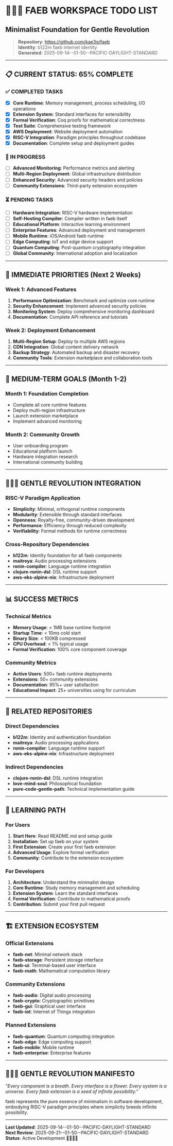 # 💚🖤💛 FAEB WORKSPACE TODO LIST
## Minimalist Foundation for Gentle Revolution

> **Repository**: https://github.com/kae3g/faeb  
> **Identity**: b122m faeb internet identity  
> **Generated**: 2025-09-14--01-50--PACIFIC-DAYLIGHT-STANDARD

---

## 📋 CURRENT STATUS: 65% COMPLETE

### ✅ COMPLETED TASKS
- [x] **Core Runtime**: Memory management, process scheduling, I/O operations
- [x] **Extension System**: Standard interfaces for extensibility
- [x] **Formal Verification**: Coq proofs for mathematical correctness
- [x] **Test Suite**: Comprehensive testing framework
- [x] **AWS Deployment**: Website deployment automation
- [x] **RISC-V Integration**: Paradigm principles throughout codebase
- [x] **Documentation**: Complete setup and deployment guides

### 🔄 IN PROGRESS
- [ ] **Advanced Monitoring**: Performance metrics and alerting
- [ ] **Multi-Region Deployment**: Global infrastructure distribution
- [ ] **Enhanced Security**: Advanced security headers and policies
- [ ] **Community Extensions**: Third-party extension ecosystem

### ⏳ PENDING TASKS
- [ ] **Hardware Integration**: RISC-V hardware implementation
- [ ] **Self-Hosting Compiler**: Compiler written in faeb itself
- [ ] **Educational Platform**: Interactive learning environment
- [ ] **Enterprise Features**: Advanced deployment and management
- [ ] **Mobile Runtime**: iOS/Android faeb runtime
- [ ] **Edge Computing**: IoT and edge device support
- [ ] **Quantum Computing**: Post-quantum cryptography integration
- [ ] **Global Community**: International adoption and localization

---

## 🎯 IMMEDIATE PRIORITIES (Next 2 Weeks)

### Week 1: Advanced Features
1. **Performance Optimization**: Benchmark and optimize core runtime
2. **Security Enhancement**: Implement advanced security policies
3. **Monitoring System**: Deploy comprehensive monitoring dashboard
4. **Documentation**: Complete API reference and tutorials

### Week 2: Deployment Enhancement
1. **Multi-Region Setup**: Deploy to multiple AWS regions
2. **CDN Integration**: Global content delivery network
3. **Backup Strategy**: Automated backup and disaster recovery
4. **Community Tools**: Extension marketplace and collaboration tools

---

## 🚀 MEDIUM-TERM GOALS (Month 1-2)

### Month 1: Foundation Completion
- Complete all core runtime features
- Deploy multi-region infrastructure
- Launch extension marketplace
- Implement advanced monitoring

### Month 2: Community Growth
- User onboarding program
- Educational platform launch
- Hardware integration research
- International community building

---

## 💚🖤💛 GENTLE REVOLUTION INTEGRATION

### RISC-V Paradigm Application
- **Simplicity**: Minimal, orthogonal runtime components
- **Modularity**: Extensible through standard interfaces
- **Openness**: Royalty-free, community-driven development
- **Performance**: Efficiency through reduced complexity
- **Verifiability**: Formal methods for runtime correctness

### Cross-Repository Dependencies
- **b122m**: Identity foundation for all faeb components
- **maitreya**: Audio processing extensions
- **ronin-compiler**: Language runtime integration
- **clojure-ronin-dsl**: DSL runtime support
- **aws-eks-alpine-nix**: Infrastructure deployment

---

## 📊 SUCCESS METRICS

### Technical Metrics
- **Memory Usage**: < 1MB base runtime footprint
- **Startup Time**: < 10ms cold start
- **Binary Size**: < 100KB compressed
- **CPU Overhead**: < 1% typical usage
- **Formal Verification**: 100% core component coverage

### Community Metrics
- **Active Users**: 500+ faeb runtime deployments
- **Extensions**: 50+ community extensions
- **Documentation**: 95%+ user satisfaction
- **Educational Impact**: 25+ universities using for curriculum

---

## 🔗 RELATED REPOSITORIES

### Direct Dependencies
- **b122m**: Identity and authentication foundation
- **maitreya**: Audio processing applications
- **ronin-compiler**: Language runtime support
- **aws-eks-alpine-nix**: Infrastructure deployment

### Indirect Dependencies
- **clojure-ronin-dsl**: DSL runtime integration
- **love-mind-soul**: Philosophical foundation
- **pure-code-gentle-path**: Technical implementation guide

---

## 🌱 LEARNING PATH

### For Users
1. **Start Here**: Read README.md and setup guide
2. **Installation**: Set up faeb on your system
3. **First Extension**: Create your first faeb extension
4. **Advanced Usage**: Explore formal verification
5. **Community**: Contribute to the extension ecosystem

### For Developers
1. **Architecture**: Understand the minimalist design
2. **Core Runtime**: Study memory management and scheduling
3. **Extension System**: Learn the standard interfaces
4. **Formal Verification**: Contribute to mathematical proofs
5. **Contribution**: Submit your first pull request

---

## 🏗️ EXTENSION ECOSYSTEM

### Official Extensions
- **faeb-net**: Minimal network stack
- **faeb-storage**: Persistent storage interface
- **faeb-ui**: Terminal-based user interface
- **faeb-math**: Mathematical computation library

### Community Extensions
- **faeb-audio**: Digital audio processing
- **faeb-crypto**: Cryptographic primitives
- **faeb-gui**: Graphical user interface
- **faeb-iot**: Internet of Things integration

### Planned Extensions
- **faeb-quantum**: Quantum computing integration
- **faeb-edge**: Edge computing support
- **faeb-mobile**: Mobile runtime
- **faeb-enterprise**: Enterprise features

---

## 💚🖤💛 GENTLE REVOLUTION MANIFESTO

*"Every component is a breath. Every interface is a flower. Every system is a universe. Every faeb extension is a seed of infinite possibility."*

faeb represents the pure essence of minimalism in software development, embodying RISC-V paradigm principles where simplicity breeds infinite possibility.

---

**Last Updated**: 2025-09-14--01-50--PACIFIC-DAYLIGHT-STANDARD  
**Next Review**: 2025-09-21--01-50--PACIFIC-DAYLIGHT-STANDARD  
**Status**: Active Development 💚🖤💛💙
